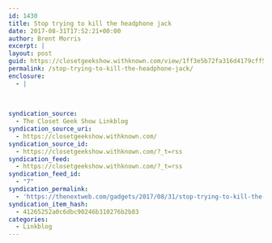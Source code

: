 ```yaml
---
id: 1430
title: Stop trying to kill the headphone jack
date: 2017-08-31T17:52:21+00:00
author: Brent Morris
excerpt: |
layout: post
guid: https://closetgeekshow.withknown.com/view/1ff3e5b72fa316d4179cff5ee448f8bf
permalink: /stop-trying-to-kill-the-headphone-jack/
enclosure:
  - |
    
    
    
syndication_source:
  - The Closet Geek Show Linkblog
syndication_source_uri:
  - https://closetgeekshow.withknown.com/
syndication_source_id:
  - https://closetgeekshow.withknown.com/?_t=rss
syndication_feed:
  - https://closetgeekshow.withknown.com/?_t=rss
syndication_feed_id:
  - "7"
syndication_permalink:
  - 'https://thenextweb.com/gadgets/2017/08/31/stop-trying-to-kill-the-headphone-jack/#.tnw_jJj08uvs'
syndication_item_hash:
  - 41265252a0c6dbc90246b310276b2b83
categories:
  - Linkblog
---
```

<div class="known-bookmark">
</div>
